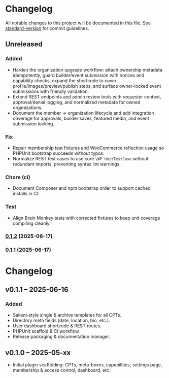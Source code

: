 # Changelog

All notable changes to this project will be documented in this file. See [standard-version](https://github.com/conventional-changelog/standard-version) for commit guidelines.

## Unreleased

### Added
- Harden the organization upgrade workflow: attach ownership metadata idempotently, guard builder/event submission with
  nonces and capability checks, expand the shortcode to cover profile/images/preview/publish steps, and surface owner-locked
  event submissions with friendly validation.
- Extend REST endpoints and admin review tools with requester context, approval/denial logging, and normalized metadata for
  owned organizations.
- Document the member → organization lifecycle and add integration coverage for approvals, builder saves, featured media,
  and event submission locking.

### Fix
- Repair membership test fixtures and WooCommerce reflection usage so PHPUnit bootstrap succeeds without typos.
- Normalize REST test cases to use core `\WP_UnitTestCase` without redundant imports, preventing syntax lint warnings.

### Chore (ci)
- Document Composer and npm bootstrap order to support cached installs in CI.

### Test
- Align Brain Monkey tests with corrected fixtures to keep unit coverage compiling cleanly.

### [0.1.2](https://github.com/myspc-development/artpulse-management/compare/v0.1.1...v0.1.2) (2025-06-17)

### 0.1.1 (2025-06-17)

# Changelog

## v0.1.1 – 2025-06-16
### Added
- Salient‐style single & archive templates for all CPTs.
- Directory meta fields (date, location, bio, etc.).
- User dashboard shortcode & REST routes.
- PHPUnit scaffold & CI workflow.
- Release packaging & documentation manager.

## v0.1.0 – 2025-05-xx
- Initial plugin scaffolding: CPTs, meta-boxes, capabilities, settings page, membership & access control, dashboard, etc.
